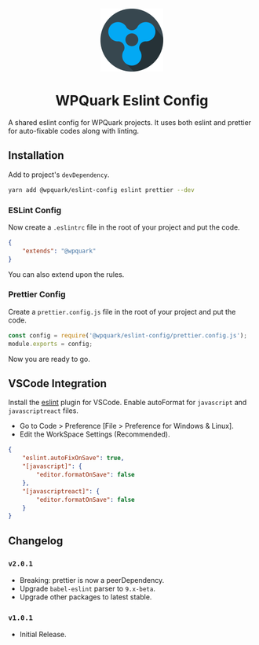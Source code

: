 <p align="center">
	<img src="https://raw.githubusercontent.com/WPQuark/eslint-config/master/logo-circular-512x512.png" alt="WPQuark Logo" height="128" width="128" />
</p>
<h1 align="center">WPQuark Eslint Config</h1>

A shared eslint config for WPQuark projects. It uses both eslint and prettier
for auto-fixable codes along with linting.

## Installation

Add to project's `devDependency`.

```bash
yarn add @wpquark/eslint-config eslint prettier --dev
```

### ESLint Config

Now create a `.eslintrc` file in the root of your project and put the code.

```json
{
	"extends": "@wpquark"
}
```

You can also extend upon the rules.

### Prettier Config

Create a `prettier.config.js` file in the root of your project and put the code.

```js
const config = require('@wpquark/eslint-config/prettier.config.js');
module.exports = config;
```

Now you are ready to go.

## VSCode Integration

Install the [eslint](https://marketplace.visualstudio.com/items?itemName=dbaeumer.vscode-eslint)
plugin for VSCode. Enable autoFormat for `javascript` and `javascriptreact` files.

-   Go to Code > Preference [File > Preference for Windows & Linux].
-   Edit the WorkSpace Settings (Recommended).

```json
{
	"eslint.autoFixOnSave": true,
	"[javascript]": {
		"editor.formatOnSave": false
	},
	"[javascriptreact]": {
		"editor.formatOnSave": false
	}
}
```

## Changelog

### `v2.0.1`

-   Breaking: prettier is now a peerDependency.
-   Upgrade `babel-eslint` parser to `9.x-beta`.
-   Upgrade other packages to latest stable.

### `v1.0.1`

-   Initial Release.
